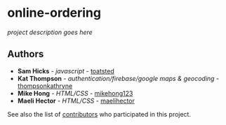 # online-ordering

*project description goes here*

## Authors

* **Sam Hicks** - *javascript* - [toatsted](https://github.com/toatsted)
* **Kat Thompson** - *authentication/firebase/google maps & geocoding* - [thompsonkathryne](https://github.com/thompsonkathryne)
* **Mike Hong** - *HTML/CSS* - [mikehong123](https://github.com/mikehong123)
* **Maeli Hector** - *HTML/CSS* - [maelihector](https://github.com/maelihector)

See also the list of [contributors](https://github.com/your/project/contributors) who participated in this project.
